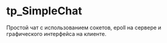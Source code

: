 # tp_SimpleChat
Простой чат с использованием сокетов, epoll на сервере и графического интерфейса на клиенте. 
